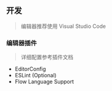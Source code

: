 ## 开发
> 编辑器推荐使用 Visual Studio Code

### 编辑器插件
> 详细配置参考插件文档
- EditorConfig
- ESLint (Optional)
- Flow Language Support
